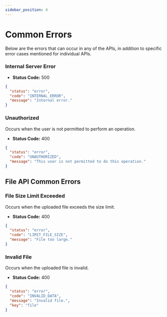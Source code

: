 ```yaml
---
sidebar_position: 4
---
```


# Common Errors
Below are the errors that can occur in any of the APIs, in addition to specific error cases mentioned for individual APIs.

### Internal Server Error
- **Status Code:** 500
```json
{
  "status": "error",
  "code": "INTERNAL_ERROR",
  "message": "Internal error."
}
```

### Unauthorized
Occurs when the user is not permitted to perform an operation.
- **Status Code:** 400
```json
{
  "status": "error",
  "code": "UNAUTHORIZED",
  "message": "This user is not permitted to do this operation."
}
```

## File API Common Errors

### File Size Limit Exceeded
Occurs when the uploaded file exceeds the size limit.
- **Status Code:** 400
```json
{
  "status": "error",
  "code": "LIMIT_FILE_SIZE",
  "message": "File too large."
}
```

### Invalid File
Occurs when the uploaded file is invalid.
- **Status Code:** 400
```json
{
  "status": "error",
  "code": "INVALID_DATA",
  "message": "Invalid file.",
  "key": "file"
}
```
